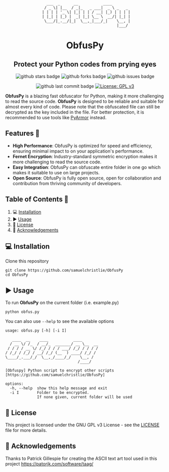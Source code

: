 <div align="center">
<div>
  
```
   ___  _      __           ____        
  / _ \| |__  / _|_   _ ___|  _ \ _   _ 
 | | | | '_ \| |_| | | / __| |_) | | | |
 | |_| | |_) |  _| |_| \__ \  __/| |_| |
  \___/|_.__/|_|  \__,_|___/_|    \__, |
                                  |___/ 
```
</div>

# ObfusPy
## Protect your Python codes from prying eyes

![github stars badge](https://badgen.net/github/stars/samuelchristlie/ObfusPy?icon=github)
![github forks badge](https://badgen.net/github/forks/samuelchristlie/ObfusPy?icon=github)
![github issues badge](https://badgen.net/github/open-issues/samuelchristlie/ObfusPy?icon=github)

![github last commit badge](https://badgen.net/github/last-commit/samuelchristlie/ObfusPy?icon=github)
[![License: GPL v3](https://img.shields.io/badge/License-GPLv3-blue.svg)](https://www.gnu.org/licenses/gpl-3.0)

</div>

**ObfusPy** is a blazing fast obfuscator for Python, making it more challenging to read the source code. **ObfusPy** is designed to be reliable and suitable for almost every kind of code. Please note that the obfuscated file can still be decrypted as the key included in the file. For better protection, it is recommended to use tools like [PyArmor](https://github.com/dashingsoft/pyarmor) instead.

## Features 💪
- **High Performance**: ObfusPy is optimized for speed and efficiency, ensuring minimal impact to on your application's performance.
- **Fernet Encryption**: Industry-standard symmetric encryption makes it more challenging to read the source code.
- **Easy Integration**: ObfusPy can obfuscate entire folder in one go which makes it suitable to use on large projects.
- **Open Source**: ObfusPy is fully open source, open for collaboration and contribution from thriving community of developers.

## Table of Contents 📝
1. 💻 [Installation](#installation)
2. ▶ [Usage](#usage)
3. 📃 [License](#license)
4. 🙏 [Acknowledgements](#acknowledgements)

<a name="installation"/>

## 💻 Installation
Clone this repository
```
git clone https://github.com/samuelchristlie/ObfusPy
cd ObfusPy
```
<a name="usage"/>

## ▶ Usage
To run **ObfusPy** on the current folder (i.e. example.py)
```
python obfus.py
```
You can also use `--help` to see the available options

```
usage: obfus.py [-h] [-i I]

   ____  __    ____           ____
  / __ \/ /_  / __/_  _______/ __ \__  __
 / / / / __ \/ /_/ / / / ___/ /_/ / / / /
/ /_/ / /_/ / __/ /_/ (__  ) ____/ /_/ /
\____/_.___/_/  \__,_/____/_/    \__, /
                                /____/

[Obfuspy] Python script to encrypt other scripts
[https://github.com/samuelchristlie/ObfusPy]

options:
  -h, --help  show this help message and exit
  -i I        Folder to be encrypted.
              If none given, current folder will be used

```
<a name="license"/>

## 📃 License
This project is licensed under the GNU GPL v3 License - see the [LICENSE](LICENSE) file for more details.

<a name="acknowledgements"/>

## 🙏 Acknowledgements
Thanks to Patrick Gillespie for creating the ASCII text art tool used in this project
https://patorjk.com/software/taag/
